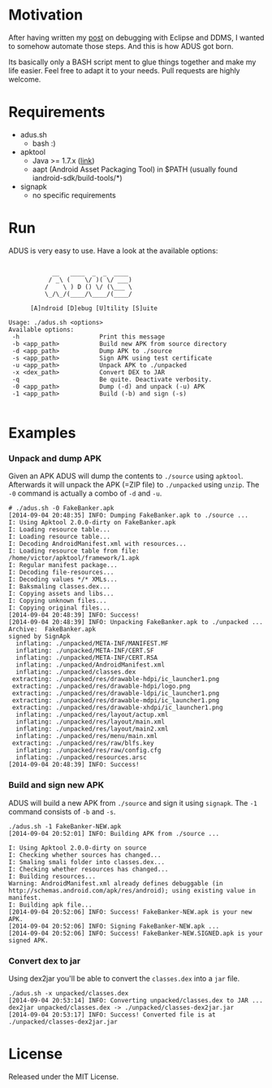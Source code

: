 # Motivation

After having written my [post](http://blog.dornea.nu/2014/08/21/howto-debug-android-apks-with-eclipse-and-ddms/) on debugging with Eclipse and DDMS, I wanted to somehow automate those steps. And this is how
ADUS got born. 

Its basically only a BASH script ment to glue things together and make my life easier. Feel free to adapt it to your needs. Pull requests are highly welcome.

# Requirements

* adus.sh
  + bash :)
* apktool
  + Java >= 1.7.x ([link](https://code.google.com/p/android-apktool/wiki/BuildApktool#Requirements))
  + aapt (Android Asset Packaging Tool) in $PATH (usually found iandroid-sdk/build-tools/*)
* signapk
  + no specific requirements


# Run 

ADUS is very easy to use. Have a look at the available options:

~~~ shell

            __   ____  _  _  ____  
           / _\ (    \/ )( \/ ___) 
          /    \ ) D () \/ (\___ \ 
          \_/\_/(____/\____/(____/ 

      [A]ndroid [D]ebug [U]tility [S]uite
    
Usage: ./adus.sh <options>
Available options:
 -h                      Print this message
 -b <app_path>           Build new APK from source directory
 -d <app_path>           Dump APK to ./source
 -s <app_path>           Sign APK using test certificate
 -u <app_path>           Unpack APK to ./unpacked
 -x <dex_path>           Convert DEX to JAR
 -q                      Be quite. Deactivate verbosity.
 -0 <app_path>           Dump (-d) and unpack (-u) APK
 -1 <app_path>           Build (-b) and sign (-s)


~~~

# Examples

### Unpack and dump APK

Given an APK ADUS will dump the contents to `./source` using `apktool`. Afterwards it will unpack the APK (=ZIP file) to `./unpacked` using `unzip`. The `-0` command is actually a combo of `-d` and `-u`.

~~~ shell
# ./adus.sh -0 FakeBanker.apk 
[2014-09-04 20:48:35] INFO: Dumping FakeBanker.apk to ./source ... 
I: Using Apktool 2.0.0-dirty on FakeBanker.apk
I: Loading resource table...
I: Loading resource table...
I: Decoding AndroidManifest.xml with resources...
I: Loading resource table from file: /home/victor/apktool/framework/1.apk
I: Regular manifest package...
I: Decoding file-resources...
I: Decoding values */* XMLs...
I: Baksmaling classes.dex...
I: Copying assets and libs...
I: Copying unknown files...
I: Copying original files...
[2014-09-04 20:48:39] INFO: Success!
[2014-09-04 20:48:39] INFO: Unpacking FakeBanker.apk to ./unpacked ... 
Archive:  FakeBanker.apk
signed by SignApk
  inflating: ./unpacked/META-INF/MANIFEST.MF  
  inflating: ./unpacked/META-INF/CERT.SF  
  inflating: ./unpacked/META-INF/CERT.RSA  
  inflating: ./unpacked/AndroidManifest.xml  
  inflating: ./unpacked/classes.dex  
 extracting: ./unpacked/res/drawable-hdpi/ic_launcher1.png  
 extracting: ./unpacked/res/drawable-hdpi/logo.png  
 extracting: ./unpacked/res/drawable-ldpi/ic_launcher1.png  
 extracting: ./unpacked/res/drawable-mdpi/ic_launcher1.png  
 extracting: ./unpacked/res/drawable-xhdpi/ic_launcher1.png  
  inflating: ./unpacked/res/layout/actup.xml  
  inflating: ./unpacked/res/layout/main.xml  
  inflating: ./unpacked/res/layout/main2.xml  
  inflating: ./unpacked/res/menu/main.xml  
 extracting: ./unpacked/res/raw/blfs.key  
  inflating: ./unpacked/res/raw/config.cfg  
  inflating: ./unpacked/resources.arsc  
[2014-09-04 20:48:39] INFO: Success!
~~~


### Build and sign new APK

ADUS will build a new APK from `./source` and sign it using `signapk`. The `-1` command consists of `-b` and `-s`.

~~~ shell
./adus.sh -1 FakeBanker-NEW.apk
[2014-09-04 20:52:01] INFO: Building APK from ./source ... 

I: Using Apktool 2.0.0-dirty on source
I: Checking whether sources has changed...
I: Smaling smali folder into classes.dex...
I: Checking whether resources has changed...
I: Building resources...
Warning: AndroidManifest.xml already defines debuggable (in http://schemas.android.com/apk/res/android); using existing value in manifest.
I: Building apk file...
[2014-09-04 20:52:06] INFO: Success! FakeBanker-NEW.apk is your new APK.
[2014-09-04 20:52:06] INFO: Signing FakeBanker-NEW.apk ...
[2014-09-04 20:52:06] INFO: Success! FakeBanker-NEW.SIGNED.apk is your signed APK.
~~~


### Convert dex to jar

Using dex2jar you'll be able to convert the `classes.dex` into a `jar` file.

~~~ shell
./adus.sh -x unpacked/classes.dex
[2014-09-04 20:53:14] INFO: Converting unpacked/classes.dex to JAR ... 
dex2jar unpacked/classes.dex -> ./unpacked/classes-dex2jar.jar
[2014-09-04 20:53:17] INFO: Success! Converted file is at ./unpacked/classes-dex2jar.jar
~~~


# License

Released under the MIT License. 